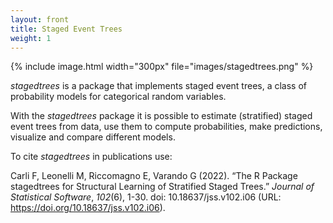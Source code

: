 ```yaml
---
layout: front
title: Staged Event Trees 
weight: 1
---
```


{% include image.html width="300px" file="images/stagedtrees.png" %}

*stagedtrees* is a package that implements staged event trees, a class of
probability models for categorical random variables.   


With the *stagedtrees* package it is possible to estimate (stratified) staged event trees from data, use them to compute probabilities, make predictions, visualize and compare different models. 


To cite *stagedtrees* in publications use:

Carli F, Leonelli M, Riccomagno E, Varando G (2022). “The R Package stagedtrees for
Structural Learning of Stratified Staged Trees.” _Journal of Statistical Software_,
*102*(6), 1-30. doi: 10.18637/jss.v102.i06 (URL:
https://doi.org/10.18637/jss.v102.i06).




